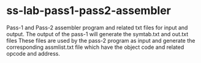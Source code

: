 # ss-lab-pass1-pass2-assembler

Pass-1 and Pass-2 assembler program and related txt files for input and output.
The output of the pass-1 will generate the symtab.txt and out.txt files
These files are used by the pass-2 program as input and generate the corresponding assmlist.txt file which have the object code and related opcode and address.
